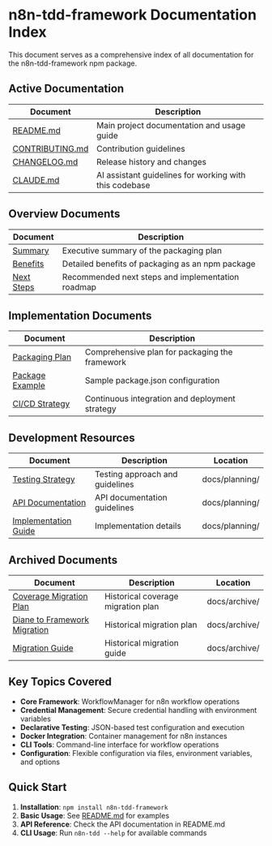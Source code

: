 # n8n-tdd-framework Documentation Index

This document serves as a comprehensive index of all documentation for the n8n-tdd-framework npm package.

## Active Documentation

| Document | Description |
|----------|-------------|
| [README.md](./README.md) | Main project documentation and usage guide |
| [CONTRIBUTING.md](./CONTRIBUTING.md) | Contribution guidelines |
| [CHANGELOG.md](./CHANGELOG.md) | Release history and changes |
| [CLAUDE.md](./CLAUDE.md) | AI assistant guidelines for working with this codebase |

## Overview Documents

| Document | Description |
|----------|-------------|
| [Summary](./n8n-tdd-framework-summary.md) | Executive summary of the packaging plan |
| [Benefits](./n8n-tdd-framework-benefits.md) | Detailed benefits of packaging as an npm package |
| [Next Steps](./n8n-tdd-framework-next-steps.md) | Recommended next steps and implementation roadmap |

## Implementation Documents

| Document | Description |
|----------|-------------|
| [Packaging Plan](./n8n-tdd-framework-packaging-plan.md) | Comprehensive plan for packaging the framework |
| [Package Example](./n8n-tdd-framework-package-example.md) | Sample package.json configuration |
| [CI/CD Strategy](./n8n-tdd-framework-cicd.md) | Continuous integration and deployment strategy |

## Development Resources

| Document | Description | Location |
|----------|-------------|-----------|
| [Testing Strategy](./docs/planning/n8n-tdd-framework-testing-strategy.md) | Testing approach and guidelines | docs/planning/ |
| [API Documentation](./docs/planning/n8n-tdd-framework-api-docs.md) | API documentation guidelines | docs/planning/ |
| [Implementation Guide](./docs/planning/n8n-tdd-framework-implementation-guide.md) | Implementation details | docs/planning/ |

## Archived Documents

| Document | Description | Location |
|----------|-------------|-----------|
| [Coverage Migration Plan](./docs/archive/coverage-migration-plan.md) | Historical coverage migration plan | docs/archive/ |
| [Diane to Framework Migration](./docs/archive/diane-to-framework-migration-plan.md) | Historical migration plan | docs/archive/ |
| [Migration Guide](./docs/archive/n8n-tdd-framework-migration-guide.md) | Historical migration guide | docs/archive/ |

## Key Topics Covered

- **Core Framework**: WorkflowManager for n8n workflow operations
- **Credential Management**: Secure credential handling with environment variables
- **Declarative Testing**: JSON-based test configuration and execution
- **Docker Integration**: Container management for n8n instances
- **CLI Tools**: Command-line interface for workflow operations
- **Configuration**: Flexible configuration via files, environment variables, and options

## Quick Start

1. **Installation**: `npm install n8n-tdd-framework`
2. **Basic Usage**: See [README.md](./README.md) for examples
3. **API Reference**: Check the API documentation in README.md
4. **CLI Usage**: Run `n8n-tdd --help` for available commands